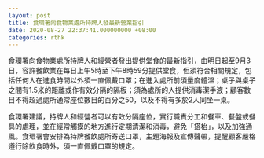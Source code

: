```yaml
---
layout: post
title: 食環署向食物業處所持牌人發最新營業指引
date: 2020-08-27 22:37:41.000000000 +08:00
categories: rthk
---
```


食環署向食物業處所持牌人和經營者發出提供堂食的最新指引，由明日起至9月3日，容許餐飲業在每日上午5時至下午8時59分提供堂食，但須符合相關規定，包括任何人在進食時間以外須一直佩戴口罩；在進入處所前須量度體溫；桌子與桌子之間有1.5米的距離或作有效分隔的隔板；須為處所的人提供消毒潔手液；顧客數目不得超過處所通常座位數目的百分之50，以及不得有多於2人同坐一桌。

食環署建議，持牌人和經營者可以有效分隔座位，實行職責分工和餐車、餐盤或餐具的處理，並在經常觸摸的地方進行定期清潔和消毒，避免「搭枱」，以及加強通風。食環署會安排為持牌餐飲處所寄送口罩，主題海報及宣傳聲帶，提醒顧客嚴格遵行除飲食時外，須一直佩戴口罩的規定。
